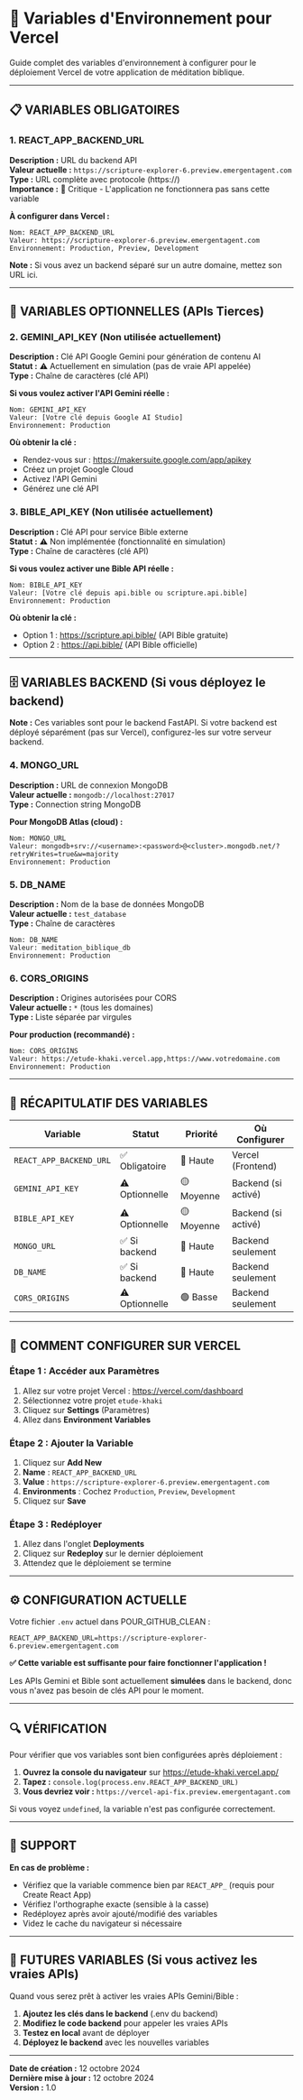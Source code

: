 # 🔐 Variables d'Environnement pour Vercel

Guide complet des variables d'environnement à configurer pour le déploiement Vercel de votre application de méditation biblique.

---

## 📋 VARIABLES OBLIGATOIRES

### 1. REACT_APP_BACKEND_URL
**Description :** URL du backend API  
**Valeur actuelle :** `https://scripture-explorer-6.preview.emergentagent.com`  
**Type :** URL complète avec protocole (https://)  
**Importance :** 🔴 Critique - L'application ne fonctionnera pas sans cette variable

**À configurer dans Vercel :**
```
Nom: REACT_APP_BACKEND_URL
Valeur: https://scripture-explorer-6.preview.emergentagent.com
Environnement: Production, Preview, Development
```

**Note :** Si vous avez un backend séparé sur un autre domaine, mettez son URL ici.

---

## 🔑 VARIABLES OPTIONNELLES (APIs Tierces)

### 2. GEMINI_API_KEY (Non utilisée actuellement)
**Description :** Clé API Google Gemini pour génération de contenu AI  
**Statut :** ⚠️ Actuellement en simulation (pas de vraie API appelée)  
**Type :** Chaîne de caractères (clé API)

**Si vous voulez activer l'API Gemini réelle :**
```
Nom: GEMINI_API_KEY
Valeur: [Votre clé depuis Google AI Studio]
Environnement: Production
```

**Où obtenir la clé :**
- Rendez-vous sur : https://makersuite.google.com/app/apikey
- Créez un projet Google Cloud
- Activez l'API Gemini
- Générez une clé API

### 3. BIBLE_API_KEY (Non utilisée actuellement)
**Description :** Clé API pour service Bible externe  
**Statut :** ⚠️ Non implémentée (fonctionnalité en simulation)  
**Type :** Chaîne de caractères (clé API)

**Si vous voulez activer une Bible API réelle :**
```
Nom: BIBLE_API_KEY
Valeur: [Votre clé depuis api.bible ou scripture.api.bible]
Environnement: Production
```

**Où obtenir la clé :**
- Option 1 : https://scripture.api.bible/ (API Bible gratuite)
- Option 2 : https://api.bible/ (API Bible officielle)

---

## 🗄️ VARIABLES BACKEND (Si vous déployez le backend)

**Note :** Ces variables sont pour le backend FastAPI. Si votre backend est déployé séparément (pas sur Vercel), configurez-les sur votre serveur backend.

### 4. MONGO_URL
**Description :** URL de connexion MongoDB  
**Valeur actuelle :** `mongodb://localhost:27017`  
**Type :** Connection string MongoDB

**Pour MongoDB Atlas (cloud) :**
```
Nom: MONGO_URL
Valeur: mongodb+srv://<username>:<password>@<cluster>.mongodb.net/?retryWrites=true&w=majority
Environnement: Production
```

### 5. DB_NAME
**Description :** Nom de la base de données MongoDB  
**Valeur actuelle :** `test_database`  
**Type :** Chaîne de caractères

```
Nom: DB_NAME
Valeur: meditation_biblique_db
Environnement: Production
```

### 6. CORS_ORIGINS
**Description :** Origines autorisées pour CORS  
**Valeur actuelle :** `*` (tous les domaines)  
**Type :** Liste séparée par virgules

**Pour production (recommandé) :**
```
Nom: CORS_ORIGINS
Valeur: https://etude-khaki.vercel.app,https://www.votredomaine.com
Environnement: Production
```

---

## 📝 RÉCAPITULATIF DES VARIABLES

| Variable | Statut | Priorité | Où Configurer |
|----------|--------|----------|---------------|
| `REACT_APP_BACKEND_URL` | ✅ Obligatoire | 🔴 Haute | Vercel (Frontend) |
| `GEMINI_API_KEY` | ⚠️ Optionnelle | 🟡 Moyenne | Backend (si activé) |
| `BIBLE_API_KEY` | ⚠️ Optionnelle | 🟡 Moyenne | Backend (si activé) |
| `MONGO_URL` | ✅ Si backend | 🔴 Haute | Backend seulement |
| `DB_NAME` | ✅ Si backend | 🔴 Haute | Backend seulement |
| `CORS_ORIGINS` | ⚠️ Optionnelle | 🟢 Basse | Backend seulement |

---

## 🚀 COMMENT CONFIGURER SUR VERCEL

### Étape 1 : Accéder aux Paramètres
1. Allez sur votre projet Vercel : https://vercel.com/dashboard
2. Sélectionnez votre projet `etude-khaki`
3. Cliquez sur **Settings** (Paramètres)
4. Allez dans **Environment Variables**

### Étape 2 : Ajouter la Variable
1. Cliquez sur **Add New**
2. **Name** : `REACT_APP_BACKEND_URL`
3. **Value** : `https://scripture-explorer-6.preview.emergentagent.com`
4. **Environments** : Cochez `Production`, `Preview`, `Development`
5. Cliquez sur **Save**

### Étape 3 : Redéployer
1. Allez dans l'onglet **Deployments**
2. Cliquez sur **Redeploy** sur le dernier déploiement
3. Attendez que le déploiement se termine

---

## ⚙️ CONFIGURATION ACTUELLE

Votre fichier `.env` actuel dans POUR_GITHUB_CLEAN :
```env
REACT_APP_BACKEND_URL=https://scripture-explorer-6.preview.emergentagent.com
```

**✅ Cette variable est suffisante pour faire fonctionner l'application !**

Les APIs Gemini et Bible sont actuellement **simulées** dans le backend, donc vous n'avez pas besoin de clés API pour le moment.

---

## 🔍 VÉRIFICATION

Pour vérifier que vos variables sont bien configurées après déploiement :

1. **Ouvrez la console du navigateur** sur https://etude-khaki.vercel.app/
2. **Tapez :** `console.log(process.env.REACT_APP_BACKEND_URL)`
3. **Vous devriez voir :** `https://vercel-api-fix.preview.emergentagant.com`

Si vous voyez `undefined`, la variable n'est pas configurée correctement.

---

## 🛟 SUPPORT

**En cas de problème :**
- Vérifiez que la variable commence bien par `REACT_APP_` (requis pour Create React App)
- Vérifiez l'orthographe exacte (sensible à la casse)
- Redéployez après avoir ajouté/modifié des variables
- Videz le cache du navigateur si nécessaire

---

## 🔮 FUTURES VARIABLES (Si vous activez les vraies APIs)

Quand vous serez prêt à activer les vraies APIs Gemini/Bible :

1. **Ajoutez les clés dans le backend** (.env du backend)
2. **Modifiez le code backend** pour appeler les vraies APIs
3. **Testez en local** avant de déployer
4. **Déployez le backend** avec les nouvelles variables

---

**Date de création :** 12 octobre 2024  
**Dernière mise à jour :** 12 octobre 2024  
**Version :** 1.0
